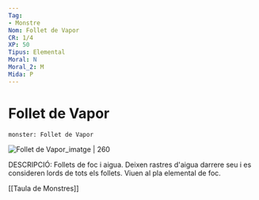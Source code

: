 ```yaml
---
Tag:
- Monstre
Nom: Follet de Vapor
CR: 1/4
XP: 50
Tipus: Elemental
Moral: N
Moral_2: M
Mida: P
---
```

# Follet de Vapor

```statblock
monster: Follet de Vapor
```

![Follet de Vapor_imatge | 260](https://www.dndbeyond.com/avatars/thumbnails/0/113/1000/1000/636252745841820724.jpeg)

DESCRIPCIÓ: 
Follets de foc i aigua. Deixen rastres d'aigua darrere seu i es consideren lords de tots els follets. Viuen al pla elemental de foc.

[[Taula de Monstres]]
